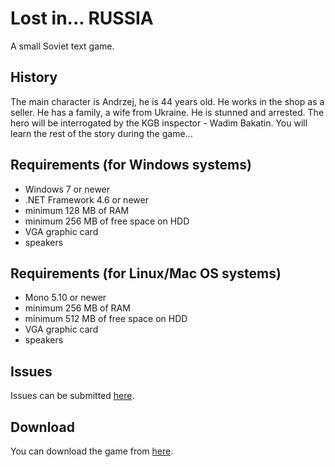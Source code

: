 # Lost in... RUSSIA
A small Soviet text game.

## History
The main character is Andrzej, he is 44 years old.
He works in the shop as a seller.
He has a family, a wife from Ukraine.
He is stunned and arrested.
The hero will be interrogated by the KGB inspector - Wadim Bakatin.
You will learn the rest of the story during the game...

## Requirements (for Windows systems)
  - Windows 7 or newer
  - .NET Framework 4.6 or newer
  - minimum 128 MB of RAM
  - minimum 256 MB of free space on HDD
  - VGA graphic card
  - speakers
  
## Requirements (for Linux/Mac OS systems)
  - Mono 5.10 or newer
  - minimum 256 MB of RAM
  - minimum 512 MB of free space on HDD
  - VGA graphic card
  - speakers
  
## Issues
Issues can be submitted [here](https://github.com/DBanaszewski/Lost-in-Russia/issues).

## Download
You can download the game from [here](https://github.com/DBanaszewski/Lost-in-Russia/releases).

